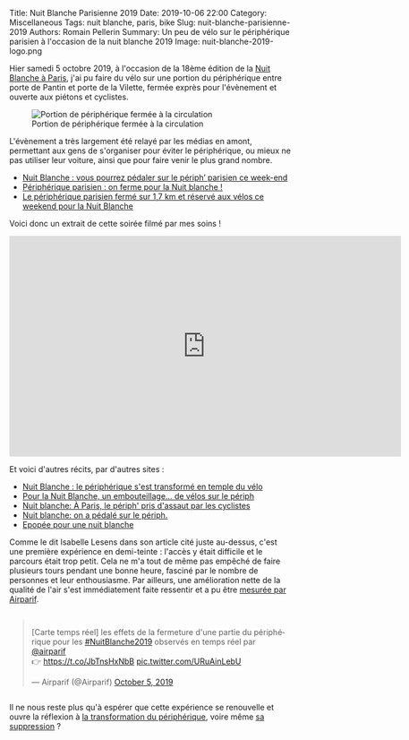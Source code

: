 Title: Nuit Blanche Parisienne 2019
Date: 2019-10-06 22:00
Category: Miscellaneous
Tags: nuit blanche, paris, bike
Slug: nuit-blanche-parisienne-2019
Authors: Romain Pellerin
Summary: Un peu de vélo sur le périphérique parisien à l'occasion de la nuit blanche 2019
Image: nuit-blanche-2019-logo.png

Hier samedi 5 octobre 2019, à l'occasion de la 18ème édition de la [Nuit Blanche à Paris](https://quefaire.paris.fr/nuitblanche), j'ai pu faire du vélo sur une portion du périphérique entre porte de Pantin et porte de la Vilette, fermée exprès pour l'évènement et ouverte aux piétons et cyclistes.

<figure class="center">
<img src="{filename}/images/nuit-blanche-2019.jpg" alt="Portion de périphérique fermée à la circulation" />
<figcaption>Portion de périphérique fermée à la circulation</figcaption>
</figure>

L'évènement a très largement été relayé par les médias en amont, permettant aux gens de s'organiser pour éviter le périphérique, ou mieux ne pas utiliser leur voiture, ainsi que pour faire venir le plus grand nombre.

- [Nuit Blanche : vous pourrez pédaler sur le périph’ parisien ce week-end](http://www.leparisien.fr/culture-loisirs/sortir-region-parisienne/nuit-blanche-vous-pourrez-pedaler-sur-le-periph-parisien-ce-week-end-30-09-2019-8163324.php)
- [Périphérique parisien : on ferme pour la Nuit blanche !](http://www.leparisien.fr/paris-75/paris-75020/peripherique-parisien-on-ferme-pour-la-nuit-blanche-05-10-2019-8166768.php)
- [Le périphérique parisien fermé sur 1,7 km et réservé aux vélos ce weekend pour la Nuit Blanche](https://france3-regions.francetvinfo.fr/paris-ile-de-france/paris/peripherique-parisien-ferme-17-km-reserve-aux-velos-ce-weekend-nuit-blanche-1730261.html)

Voici donc un extrait de cette soirée filmé par mes soins !

<iframe width="700" height="394" src="https://www.youtube-nocookie.com/embed/y0Xw1uvCHg8?rel=0" frameborder="0" allowfullscreen></iframe>

Et voici d'autres récits, par d'autres sites :

- [Nuit Blanche : le périphérique s'est transformé en temple du vélo](http://www.leparisien.fr/video/nuit-blanche-le-peripherique-s-est-transforme-en-temple-du-velo-06-10-2019-8167215.php)
- [Pour la Nuit Blanche, un embouteillage… de vélos sur le périph](http://www.leparisien.fr/paris-75/pour-la-nuit-blanche-un-embouteillage-de-velos-sur-le-periph-05-10-2019-8166966.php)
- [Nuit blanche: À Paris, le périph' pris d'assaut par les cyclistes](https://www.huffingtonpost.fr/entry/nuit-blanche-paris-velo-periph_fr_5d999b40e4b0fc935edb6102)
- [Nuit blanche: on a pédalé sur le périph.](https://www.lemonde.fr/blog/transports/2019/10/06/nuit-blanche-on-a-pedale-sur-le-periph/)
- [Epopée pour une nuit blanche](https://www.isabelleetlevelo.fr/2019/10/06/peripherique-nuit-blanche-velodrome-velos-2019/)

Comme le dit Isabelle Lesens dans son article cité juste au-dessus, c'est une première expérience en demi-teinte : l'accès y était difficile et le parcours était trop petit. Cela ne m'a tout de même pas empêché de faire plusieurs tours pendant une bonne heure, fasciné par le nombre de personnes et leur enthousiasme. Par ailleurs, une amélioration nette de la qualité de l'air s'est immédiatement faite ressentir et a pu être [mesurée par Airparif](https://twitter.com/Airparif/status/1180469790118428672).

<div style="display:flex;justify-content:center">
    <blockquote class="twitter-tweet"><p lang="fr" dir="ltr">[Carte temps réel] les effets de la fermeture d&#39;une partie du périphérique pour les <a href="https://twitter.com/hashtag/NuitBlanche2019?src=hash&amp;ref_src=twsrc%5Etfw">#NuitBlanche2019</a> observés en temps réel par <a href="https://twitter.com/Airparif?ref_src=twsrc%5Etfw">@airparif</a> <br>👉 <a href="https://t.co/JbTnsHxNbB">https://t.co/JbTnsHxNbB</a> <a href="https://t.co/URuAinLebU">pic.twitter.com/URuAinLebU</a></p>&mdash; Airparif (@Airparif) <a href="https://twitter.com/Airparif/status/1180469790118428672?ref_src=twsrc%5Etfw">October 5, 2019</a></blockquote> <script async src="https://platform.twitter.com/widgets.js" charset="utf-8"></script> 
</div>

Il ne nous reste plus qu'à espérer que cette expérience se renouvelle et ouvre la réflexion à [la transformation du périphérique](http://www.leparisien.fr/info-paris-ile-de-france-oise/transports/paris-velos-bus-covoiturage-le-peripherique-roule-vers-le-futur-04-10-2019-8165862.php), voire même [sa suppression](http://www.leparisien.fr/paris-75/paris-voici-ce-qu-imagine-gaspard-gantzer-pour-remplacer-le-peripherique-23-05-2019-8078337.php) ?
